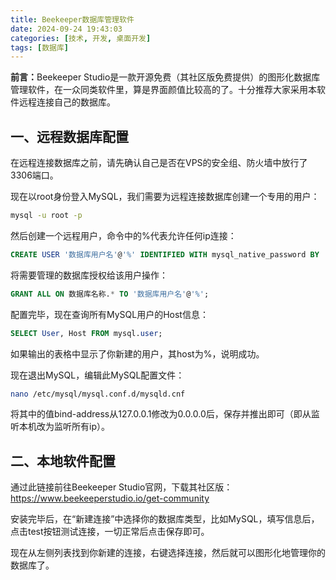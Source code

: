 ```yaml
---
title: Beekeeper数据库管理软件
date: 2024-09-24 19:43:03
categories: [技术, 开发, 桌面开发]
tags: [数据库]
---
```

<b>前言：</b>Beekeeper Studio是一款开源免费（其社区版免费提供）的图形化数据库管理软件，在一众同类软件里，算是界面颜值比较高的了。十分推荐大家采用本软件远程连接自己的数据库。

<!--more-->

## 一、远程数据库配置

在远程连接数据库之前，请先确认自己是否在VPS的安全组、防火墙中放行了3306端口。

现在以root身份登入MySQL，我们需要为远程连接数据库创建一个专用的用户：

```Bash
mysql -u root -p
```

然后创建一个远程用户，命令中的%代表允许任何ip连接：

```SQL
CREATE USER '数据库用户名'@'%' IDENTIFIED WITH mysql_native_password BY '数据库密码';
```

将需要管理的数据库授权给该用户操作：

```SQL
GRANT ALL ON 数据库名称.* TO '数据库用户名'@'%';
```

配置完毕，现在查询所有MySQL用户的Host信息：

```SQL
SELECT User, Host FROM mysql.user;
```

如果输出的表格中显示了你新建的用户，其host为%，说明成功。

现在退出MySQL，编辑此MySQL配置文件：

```Bash
nano /etc/mysql/mysql.conf.d/mysqld.cnf
```

将其中的值bind-address从127.0.0.1修改为0.0.0.0后，保存并推出即可（即从监听本机改为监听所有ip）。

## 二、本地软件配置

通过此链接前往Beekeeper Studio官网，下载其社区版：<https://www.beekeeperstudio.io/get-community>

安装完毕后，在“新建连接”中选择你的数据库类型，比如MySQL，填写信息后，点击test按钮测试连接，一切正常后点击保存即可。

现在从左侧列表找到你新建的连接，右键选择连接，然后就可以图形化地管理你的数据库了。
